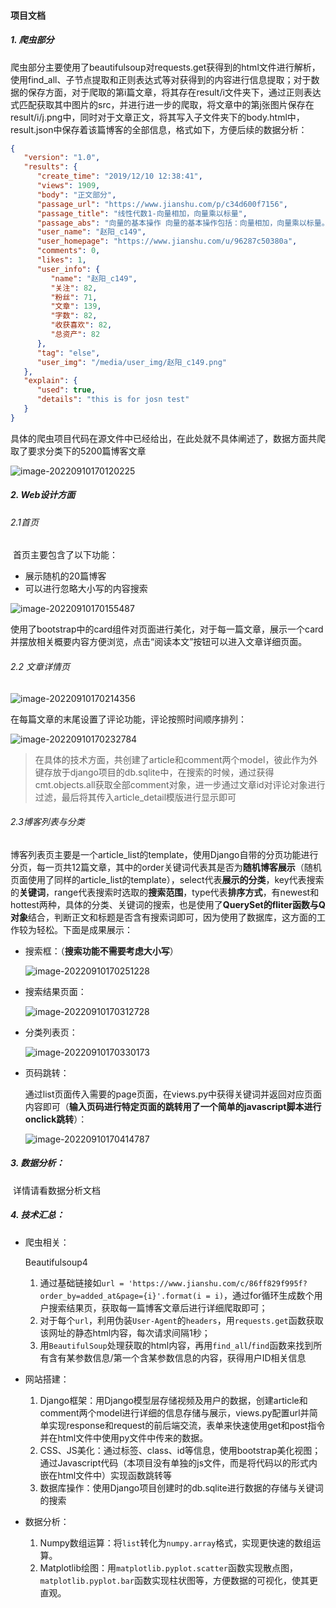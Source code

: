 #### 项目文档

##### 1. 爬虫部分

​	  爬虫部分主要使用了beautifulsoup对requests.get获得到的html文件进行解析，使用find_all、子节点提取和正则表达式等对获得到的内容进行信息提取；对于数据的保存方面，对于爬取的第i篇文章，将其存在result/i文件夹下，通过正则表达式匹配获取其中图片的src，并进行进一步的爬取，将文章中的第j张图片保存在result/i/j.png中，同时对于文章正文，将其写入子文件夹下的body.html中，result.json中保存着该篇博客的全部信息，格式如下，方便后续的数据分析：

```json
{
   "version": "1.0",
   "results": {
      "create_time": "2019/12/10 12:38:41",
      "views": 1909,
      "body": "正文部分",
      "passage_url": "https://www.jianshu.com/p/c34d600f7156",
      "passage_title": "线性代数1-向量相加，向量乘以标量",
      "passage_abs": "向量的基本操作 向量的基本操作包括：向量相加，向量乘以标量。 标量标量（scalar）：一个标量就是一个单独的数，我们在使用标量时，一般都要明确...",
      "user_name": "赵阳_c149",
      "user_homepage": "https://www.jianshu.com/u/96287c50380a",
      "comments": 0,
      "likes": 1,
      "user_info": {
         "name": "赵阳_c149",
         "关注": 82,
         "粉丝": 71,
         "文章": 139,
         "字数": 82,
         "收获喜欢": 82,
         "总资产": 82
      },
      "tag": "else",
      "user_img": "/media/user_img/赵阳_c149.png"
   },
   "explain": {
      "used": true,
      "details": "this is for josn test"
   }
}
```

具体的爬虫项目代码在源文件中已经给出，在此处就不具体阐述了，数据方面共爬取了要求分类下的5200篇博客文章

![image-20220910170120225](./img/image-20220910170120225.png)

##### 2. Web设计方面

###### 2.1首页

​		首页主要包含了以下功能：

- 展示随机的20篇博客
- 可以进行忽略大小写的内容搜索

![image-20220910170155487](./img/image-20220910170155487.png)

使用了bootstrap中的card组件对页面进行美化，对于每一篇文章，展示一个card并摆放相关概要内容方便浏览，点击“阅读本文”按钮可以进入文章详细页面。

###### 2.2 文章详情页

![image-20220910170214356](./img/image-20220910170214356.png)

在每篇文章的末尾设置了评论功能，评论按照时间顺序排列：

![image-20220910170232784](./img/image-20220910170232784.png)

> 在具体的技术方面，共创建了article和comment两个model，彼此作为外键存放于django项目的db.sqlite中，在搜索的时候，通过获得cmt.objects.all获取全部comment对象，进一步通过文章id对评论对象进行过滤，最后将其传入article_detail模版进行显示即可

###### 2.3博客列表与分类

​		博客列表页主要是一个article_list的template，使用Django自带的分页功能进行分页，每一页共12篇文章，其中的order关键词代表其是否为**随机博客展示**（随机页面使用了同样的article_list的template），select代表**展示的分类**，key代表搜索的**关键词**，range代表搜索时选取的**搜索范围**，type代表**排序方式**，有newest和hottest两种，具体的分类、关键词的搜索，也是使用了**QuerySet的fliter函数与Q对象**结合，判断正文和标题是否含有搜索词即可，因为使用了数据库，这方面的工作较为轻松。下面是成果展示：

- 搜索框：（**搜索功能不需要考虑大小写**）

  ![image-20220910170251228](./img/image-20220910170251228.png)

- 搜索结果页面：

  ![image-20220910170312728](./img/image-20220910170312728.png)

- 分类列表页：

  ![image-20220910170330173](./img/image-20220910170330173.png)

- 页码跳转：

  通过list页面传入需要的page页面，在views.py中获得关键词并返回对应页面内容即可（**输入页码进行特定页面的跳转用了一个简单的javascript脚本进行onclick跳转**）：

  ![image-20220910170414787](./img/image-20220910170414787.png)

##### 3. 数据分析：

​	详情请看数据分析文档

##### 4. 技术汇总：

- 爬虫相关：

  Beautifulsoup4

  1. 通过基础链接如`url = 'https://www.jianshu.com/c/86ff829f995f?order_by=added_at&page={i}'.format(i = i)`，通过for循环生成数个用户搜索结果页，获取每一篇博客文章后进行详细爬取即可；
  2. 对于每个`url`，利用伪装`User-Agent`的`headers`，用`requests.get`函数获取该网址的静态html内容，每次请求间隔1秒；
  3. 用`BeautifulSoup`处理获取的html内容，再用`find_all`/`find`函数来找到所有含有某参数信息/第一个含某参数信息的内容，获得用户ID相关信息

- 网站搭建：
  1. Django框架：用Django模型层存储视频及用户的数据，创建article和comment两个model进行详细的信息存储与展示，views.py配置url并简单实现response和request的前后端交流，表单来快速使用get和post指令并在html文件中使用py文件中传来的数据。
  2. CSS、JS美化：通过标签、class、id等信息，使用bootstrap美化视图；通过Javascript代码（本项目没有单独的js文件，而是将代码以<script></script>的形式内嵌在html文件中）实现函数跳转等
  3. 数据库操作：使用Django项目创建时的db.sqlite进行数据的存储与关键词的搜索

- 数据分析：
  1. Numpy数组运算：将`list`转化为`numpy.array`格式，实现更快速的数组运算。
  2. Matplotlib绘图：用`matplotlib.pyplot.scatter`函数实现散点图，`matplotlib.pyplot.bar`函数实现柱状图等，方便数据的可视化，使其更直观。

​	

